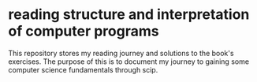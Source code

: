 # reading structure and interpretation of computer programs
This repository stores my reading journey and solutions to the book's exercises. The purpose of this is to document my journey to gaining some computer science fundamentals through scip.
